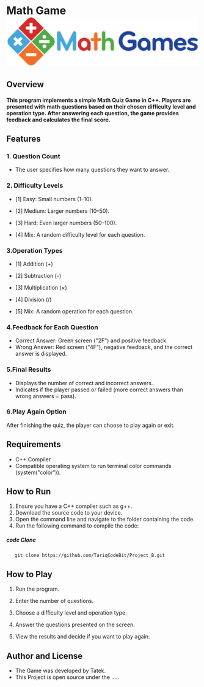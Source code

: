 # Math Game ![Game Photo](https://github.com/TariqCodeBit/photoProfile/blob/main/proxy-image.png)

## Overview
#### This program implements a simple Math Quiz Game in C++. Players are presented with math questions based on their chosen difficulty level and operation type. After answering each question, the game provides feedback and calculates the final score.

## Features
  ### 1. Question Count

 - The user specifies how many questions they want to answer.

###  2.  Difficulty Levels

- [1] Easy: Small numbers (1–10).

- [2] Medium: Larger numbers (10–50).

- [3] Hard: Even larger numbers (50–100).

- [4] Mix: A random difficulty level for each question.

 ### 3.Operation Types

- [1] Addition (+)

- [2] Subtraction (-)

- [3] Multiplication (×)

- [4] Division (/)

- [5] Mix: A random operation for each question.

### 4.Feedback for Each Question

- Correct Answer: Green screen ("2F") and positive feedback.
- Wrong Answer: Red screen ("4F"), negative feedback, and the correct answer is displayed.
### 5.Final Results

- Displays the number of correct and incorrect answers.
- Indicates if the player passed or failed (more correct answers than wrong answers = pass).
### 6.Play Again Option
After finishing the quiz, the player can choose to play again or exit.

## Requirements
- C++ Compiler
- Compatible operating system to run terminal color commands (system("color")).

## How to Run

1. Ensure you have a C++ compiler such as g++.
2. Download the source code to your device.
3. Open the command line and navigate to the folder containing the code.
4. Run the following command to compile the code:

##### code Clone
~~~
   git clone https://github.com/TariqCodeBit/Project_B.git
~~~

## How to Play
1. Run the program.

2. Enter the number of questions.

3. Choose a difficulty level and operation type.
4. Answer the questions presented on the screen.
5. View the results and decide if you want to play again.
## Author and License
- The Game was developed by Tatek.
- This Project is open source under the .....
